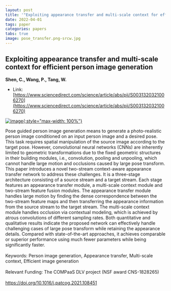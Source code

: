 ```yaml
---
layout: post
title: '"Exploiting appearance transfer and multi-scale context for efficient person image generation"'
date: 2022-04-01
tags: paper
categories: papers
tabs: true
image: pose_transfer.png-srcw.jpg
---
```


## Exploiting appearance transfer and multi-scale context for efficient person image generation
**Shen, C., Wang, P., Tang, W.**
- Link: [https://www.sciencedirect.com/science/article/abs/pii/S0031320321006270](https://www.sciencedirect.com/science/article/abs/pii/S0031320321006270)


[![image](https://www.evl.uic.edu/output/originals/pose_transfer.png-srcw.jpg){:style="max-width: 100%"}](https://www.evl.uic.edu/output/originals/pose_transfer.png-srcw.jpg)

Pose guided person image generation means to generate a photo-realistic person image conditioned on an input person image and a desired pose. This task requires spatial manipulation of the source image according to the target pose. However, convolutional neural networks (CNNs) are inherently limited to geometric transformations due to the fixed geometric structures in their building modules, i.e., convolution, pooling and unpooling, which cannot handle large motion and occlusions caused by large pose transform. This paper introduces a novel two-stream context-aware appearance transfer network to address these challenges. It is a three-stage architecture consisting of a source stream and a target stream. Each stage features an appearance transfer module, a multi-scale context module and two-stream feature fusion modules. The appearance transfer module handles large motion by finding the dense correspondence between the two-stream feature maps and then transferring the appearance information from the source stream to the target stream. The multi-scale context module handles occlusion via contextual modeling, which is achieved by atrous convolutions of different sampling rates. Both quantitative and qualitative results indicate the proposed network can effectively handle challenging cases of large pose transform while retaining the appearance details. Compared with state-of-the-art approaches, it achieves comparable or superior performance using much fewer parameters while being significantly faster.<br><br>
Keywords: Person image generation, Appearance transfer, Multi-scale context, Efficient image generation<br><br>
Relevant Funding:  The COMPaaS DLV project (NSF award CNS-1828265)<br><br>
<a href="https://doi.org/10.1016/j.patcog.2021.108451">https://doi.org/10.1016/j.patcog.2021.108451</a>